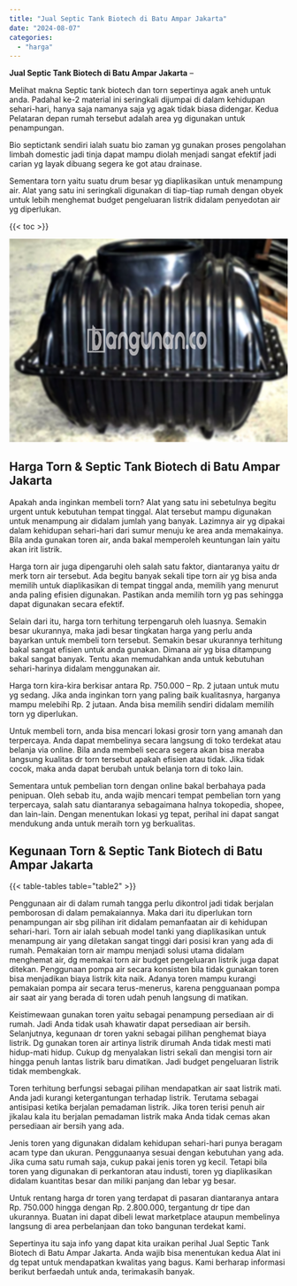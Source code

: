 ```yaml
---
title: "Jual Septic Tank Biotech di Batu Ampar Jakarta"
date: "2024-08-07"
categories: 
  - "harga"
---
```


**Jual Septic Tank Biotech di Batu Ampar Jakarta** –

Melihat makna Septic tank biotech dan torn sepertinya agak aneh untuk anda. Padahal ke-2 material ini seringkali dijumpai di dalam kehidupan sehari-hari, hanya saja namanya saja yg agak tidak biasa didengar. Kedua Pelataran depan rumah tersebut adalah area yg digunakan untuk penampungan.

Bio septictank sendiri ialah suatu bio zaman yg gunakan proses pengolahan limbah domestic jadi tinja dapat mampu diolah menjadi sangat efektif jadi carian yg layak dibuang segera ke got atau drainase.

Sementara torn yaitu suatu drum besar yg diaplikasikan untuk menampung air. Alat yang satu ini seringkali digunakan di tiap-tiap rumah dengan obyek untuk lebih menghemat budget pengeluaran listrik didalam penyedotan air yg diperlukan.

{{< toc >}}

![Jual Septic Tank Biotech di Batu Ampar Jakarta](/images/jual-bio-septictank-48.png)

## Harga Torn & Septic Tank Biotech di Batu Ampar Jakarta

Apakah anda inginkan membeli torn? Alat yang satu ini sebetulnya begitu urgent untuk kebutuhan tempat tinggal. Alat tersebut mampu digunakan untuk menampung air didalam jumlah yang banyak. Lazimnya air yg dipakai dalam kehidupan sehari-hari dari sumur menuju ke area anda memakainya. Bila anda gunakan toren air, anda bakal memperoleh keuntungan lain yaitu akan irit listrik.

Harga torn air juga dipengaruhi oleh salah satu faktor, diantaranya yaitu dr merk torn air tersebut. Ada begitu banyak sekali tipe torn air yg bisa anda memilih untuk diaplikasikan di tempat tinggal anda, memilih yang menurut anda paling efisien digunakan. Pastikan anda memilih torn yg pas sehingga dapat digunakan secara efektif.

Selain dari itu, harga torn terhitung terpengaruh oleh luasnya. Semakin besar ukurannya, maka jadi besar tingkatan harga yang perlu anda bayarkan untuk membeli torn tersebut. Semakin besar ukurannya terhitung bakal sangat efisien untuk anda gunakan. Dimana air yg bisa ditampung bakal sangat banyak. Tentu akan memudahkan anda untuk kebutuhan sehari-harinya didalam menggunakan air.

Harga torn kira-kira berkisar antara Rp. 750.000 – Rp. 2 jutaan untuk mutu yg sedang. Jika anda inginkan torn yang paling baik kualitasnya, harganya mampu melebihi Rp. 2 jutaan. Anda bisa memilih sendiri didalam memilih torn yg diperlukan.

Untuk membeli torn, anda bisa mencari lokasi grosir torn yang amanah dan terpercaya. Anda dapat membelinya secara langsung di toko terdekat atau belanja via online. Bila anda membeli secara segera akan bisa meraba langsung kualitas dr torn tersebut apakah efisien atau tidak. Jika tidak cocok, maka anda dapat berubah untuk belanja torn di toko lain.

Sementara untuk pembelian torn dengan online bakal berbahaya pada penipuan. Oleh sebab itu, anda wajib mencari tempat pembelian torn yang terpercaya, salah satu diantaranya sebagaimana halnya tokopedia, shopee, dan lain-lain. Dengan menentukan lokasi yg tepat, perihal ini dapat sangat mendukung anda untuk meraih torn yg berkualitas.

## Kegunaan Torn & Septic Tank Biotech di Batu Ampar Jakarta

{{< table-tables table="table2" >}}

Penggunaan air di dalam rumah tangga perlu dikontrol jadi tidak berjalan pemborosan di dalam pemakaiannya. Maka dari itu diperlukan torn penampungan air sbg pilihan irit didalam pemanfaatan air di kehidupan sehari-hari. Torn air ialah sebuah model tanki yang diaplikasikan untuk menampung air yang diletakan sangat tinggi dari posisi kran yang ada di rumah. Pemakaian torn air mampu menjadi solusi utama didalam menghemat air, dg memakai torn air budget pengeluaran listrik juga dapat ditekan. Penggunaan pompa air secara konsisten bila tidak gunakan toren bisa menjadikan biaya listrik kita naik. Adanya toren mampu kurangi pemakaian pompa air secara terus-menerus, karena pengguanaan pompa air saat air yang berada di toren udah penuh langsung di matikan.

Keistimewaan gunakan toren yaitu sebagai penampung persediaan air di rumah. Jadi Anda tidak usah khawatir dapat persediaan air bersih. Selanjutnya, kegunaan dr toren yakni sebagai pilihan penghemat biaya listrik. Dg gunakan toren air artinya listrik dirumah Anda tidak mesti mati hidup-mati hidup. Cukup dg menyalakan listri sekali dan mengisi torn air hingga penuh lantas listrik baru dimatikan. Jadi budget pengeluaran listrik tidak membengkak.

Toren terhitung berfungsi sebagai pilihan mendapatkan air saat listrik mati. Anda jadi kurangi ketergantungan terhadap listrik. Terutama sebagai antisipasi ketika berjalan pemadaman listrik. Jika toren terisi penuh air jikalau kala itu berjalan pemadaman listrik maka Anda tidak cemas akan persediaan air bersih yang ada.

Jenis toren yang digunakan didalam kehidupan sehari-hari punya beragam acam type dan ukuran. Penggunaanya sesuai dengan kebutuhan yang ada. Jika cuma satu rumah saja, cukup pakai jenis toren yg kecil. Tetapi bila toren yang digunakan di perkantoran atau industi, toren yg diaplikasikan didalam kuantitas besar dan miliki panjang dan lebar yg besar.

Untuk rentang harga dr toren yang terdapat di pasaran diantaranya antara Rp. 750.000 hingga dengan Rp. 2.800.000, tergantung dr tipe dan ukurannya. Buatan ini dapat dibeli lewat marketplace ataupun membelinya langsung di area perbelanjaan dan toko bangunan terdekat kami.

Sepertinya itu saja info yang dapat kita uraikan perihal Jual Septic Tank Biotech di Batu Ampar Jakarta. Anda wajib bisa menentukan kedua Alat ini dg tepat untuk mendapatkan kwalitas yang bagus. Kami berharap informasi berikut berfaedah untuk anda, terimakasih banyak.
